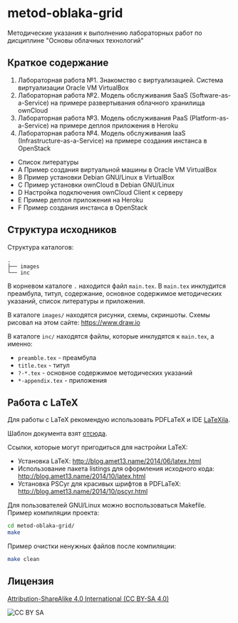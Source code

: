 metod-oblaka-grid
=================
Методические указания к выполнению лабораторных работ по дисциплине "Основы облачных технологий"

Краткое содержание
------------------
1. Лабораторная работа №1. Знакомство с виртуализацией. Система виртуализации Oracle VM VirtualBox
2. Лабораторная работа №2. Модель обслуживания SaaS (Software-as-a-Service) на примере развертывания облачного хранилища ownCloud
3. Лабораторная работа №3. Модель обслуживания PaaS (Platform-as-a-Service) на примере деплоя приложения в Heroku
4. Лабораторная работа №4. Модель обслуживания IaaS (Infrastructure-as-a-Service) на примере создания инстанса в OpenStack
* Список литературы
* A Пример создания виртуальной машины в Oracle VM VirtualBox
* B Пример установки Debian GNU/Linux в VirtualBox
* C Пример установки ownCloud в Debian GNU/Linux
* D Настройка подключения ownCloud Client к серверу
* E Пример деплоя приложения на Heroku
* F Пример создания инстанса в OpenStack

Структура исходников
--------------------
Структура каталогов:
```
.
├── images
└── inc
```

В корневом каталоге `.` находится файл `main.tex`.
В `main.tex` инклудится преамбула, титул, содержание, основное содержимое методических указаний, список литературы и приложения.

В каталоге `images/` находятся рисунки, схемы, скриншоты. Схемы рисовал на этом сайте: https://www.draw.io

В каталоге `inc/` находятся файлы, которые инклудятся к `main.tex`, а именно:
* `preamble.tex` - преамбула
* `title.tex` - титул
* `?-*.tex` - основное содержимое методических указаний
* `*-appendix.tex` - приложения

Работа с LaTeX
--------------
Для работы с LaTeX рекомендую использовать PDFLaTeX и IDE [LaTeXila](https://wiki.gnome.org/Apps/LaTeXila).

Шаблон документа взят [отсюда](https://github.com/Amet13/openvz-tutorial).

Ссылки, которые могут пригодиться для настройки LaTeX:
* Установка LaTeX: http://blog.amet13.name/2014/06/latex.html
* Использование пакета listings для оформления исходного кода: http://blog.amet13.name/2014/10/latex.html
* Установка PSCyr для красивых шрифтов в PDFLaTeX: http://blog.amet13.name/2014/10/pscyr.html

Для пользователей GNU/Linux можно воспользоваться Makefile.
Пример компиляции проекта:
```bash
cd metod-oblaka-grid/
make
```
Пример очистки ненужных файлов после компиляции:
```bash
make clean
```

Лицензия
--------
[Attribution-ShareAlike 4.0 International (CC BY-SA 4.0)](http://creativecommons.org/licenses/by-sa/4.0/deed.ru)

![CC BY SA](https://licensebuttons.net/l/by-sa/4.0/88x31.png)
